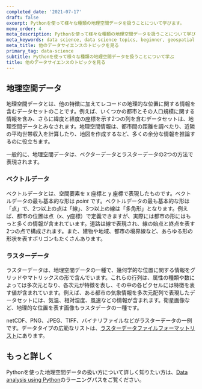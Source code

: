 ```yaml
---
completed_date: '2021-07-17'
draft: false
excerpt: Pythonを使って様々な種類の地理空間データを扱うことについて学びます。
menu_order: 4
meta_description: Pythonを使って様々な種類の地理空間データを扱うことについて学びます。
meta_keywords: data science, data science topics, beginner, geospatial data
meta_title: 他のデータサイエンスのトピックを見る
primary_tag: data-science
subtitle: Pythonを使って様々な種類の地理空間データを扱うことについて学ぶ
title: 他のデータサイエンスのトピックを見る
---
```


##  地理空間データ

地理空間データとは、他の特徴に加えてレコードの地理的な位置に関する情報を含むデータセットのことです。例えば、いくつかの都市とその人口規模に関する情報を含み、さらに緯度と経度の座標を示す2つの列を含むデータセットは、地理空間データとみなされます。地理空間情報は、都市間の距離を調べたり、近隣の平均世帯収入を計算したり、地図を作成するなど、多くの余分な情報を推論するのに役立ちます。

一般的に、地理空間データは、ベクターデータとラスターデータの2つの方法で表現されます。

### ベクトルデータ

 ベクトルデータとは、空間要素を x 座標と y 座標で表現したものです。ベクトルデータの最も基本的な形は _point_ です。ベクトルデータの最も基本的な形は「点」で、2つ以上の点は「線」、3つ以上の線は「多角形」となります。例えば、都市の位置は点（x、y座標）で定義できますが、実際には都市の形にはもっと多くの情報が含まれています。道路は線で表現され、線の始点と終点を表す2つの点で構成されます。また、建物や地域、都市の境界線など、あらゆる形の形状を表すポリゴンもたくさんあります。

### ラスターデータ

ラスターデータは、地理空間データの一種で、幾何学的な位置に関する情報をグリッドやマトリックスの形で含んでいます。これらの行列は、属性の種類や数によっては多次元となり、各次元が特徴を表し、その中の各ピクセルには特徴を表す値が含まれています。例えば、ある都市の気象情報を多次元配列で表現したデータセットには、気温、相対湿度、風速などの情報が含まれます。衛星画像など、地理的な位置を表す画像もラスタデータの一種です。

netCDF、PNG、JPEG、TIFF、バイナリファイルなどがラスターデータの一例です。データタイプの広範なリストは、<a href="https://www.igismap.com/raster-data-file-format/" target="_blank" rel="noopener noreferrer">ラスターデータファイルフォーマットリスト</a>にあります。

## もっと詳しく

Pythonを使った地理空間データの扱い方について詳しく知りたい方は、[Data analysis using Python](/learningpaths/data-analysis-using-python/)のラーニングパスをご覧ください。